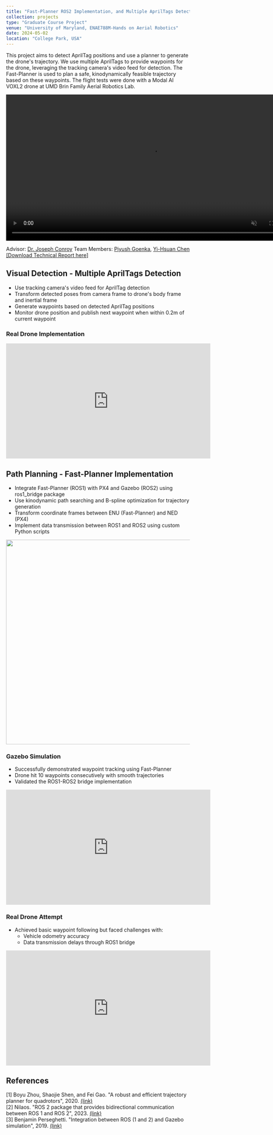 ```yaml
---
title: "Fast-Planner ROS2 Implementation, and Multiple AprilTags Detection and Navigation"
collection: projects
type: "Graduate Course Project"
venue: "University of Maryland, ENAE788M-Hands on Aerial Robotics"
date: 2024-05-02
location: "College Park, USA"
---
```


This project aims to detect AprilTag positions and use a planner to generate the drone's trajectory. We use multiple AprilTags to provide waypoints for the drone, leveraging the tracking camera's video feed for detection. The Fast-Planner is used to plan a safe, kinodynamically feasible trajectory based on these waypoints. The flight tests were done with a Modal AI VOXL2 drone at UMD Brin Family Aerial Robotics Lab. 
<p align="left">
    <video width="800" autoplay loop muted src="http://yi-hsuan-chen.github.io/files/fast_planner_gazebosim.mp4">
    </video>
</p>

Advisor: [Dr. Joseph Conroy](http://www.avl.umd.edu/people/joseph-conroy.html)
Team Members: [Piyush Goenka](https://github.com/piyush-g0enka), [Yi-Hsuan Chen](https://yi-hsuan-chen.github.io/)  
[[Download Technical Report here]](http://yi-hsuan-chen.github.io/files/ENAE788M_final_project_team1_piyush_yihsuan.pdf)

## Visual Detection - Multiple AprilTags Detection
- Use tracking camera's video feed for AprilTag detection
- Transform detected poses from camera frame to drone's body frame and inertial frame
- Generate waypoints based on detected AprilTag positions
- Monitor drone position and publish next waypoint when within 0.2m of current waypoint

### Real Drone Implementation 
<p align="center">
<iframe width="560" height="315" src="https://www.youtube.com/embed/SFHdX0v_6u8?si=VeBQG6Ok7DkAJqMg" title="YouTube video player" frameborder="0" allow="accelerometer; autoplay; clipboard-write; encrypted-media; gyroscope; picture-in-picture; web-share" referrerpolicy="strict-origin-when-cross-origin" allowfullscreen></iframe>
</p>

## Path Planning - Fast-Planner Implementation
- Integrate Fast-Planner (ROS1) with PX4 and Gazebo (ROS2) using ros1_bridge package
- Use kinodynamic path searching and B-spline optimization for trajectory generation
- Transform coordinate frames between ENU (Fast-Planner) and NED (PX4)
- Implement data transmission between ROS1 and ROS2 using custom Python scripts
<p align="center">
    <img src="http://yi-hsuan-chen.github.io/files/simu_framework.png" width="560">
</p>

### Gazebo Simulation
- Successfully demonstrated waypoint tracking using Fast-Planner
- Drone hit 10 waypoints consecutively with smooth trajectories
- Validated the ROS1-ROS2 bridge implementation
<p align="center">
<iframe width="560" height="315" src="https://www.youtube.com/embed/rnxRFLKCjiU?si=L8rS7KR2kMs02iPu" title="YouTube video player" frameborder="0" allow="accelerometer; autoplay; clipboard-write; encrypted-media; gyroscope; picture-in-picture; web-share" referrerpolicy="strict-origin-when-cross-origin" allowfullscreen></iframe>
</p>

### Real Drone Attempt
- Achieved basic waypoint following but faced challenges with:
  - Vehicle odometry accuracy
  - Data transmission delays through ROS1 bridge
<p align="center">
<iframe width="560" height="315" src="https://www.youtube.com/embed/uLpx8BnWYbk?si=LrM_PZ_ePIflX1jg" title="YouTube video player" frameborder="0" allow="accelerometer; autoplay; clipboard-write; encrypted-media; gyroscope; picture-in-picture; web-share" referrerpolicy="strict-origin-when-cross-origin" allowfullscreen></iframe>
</p>

## References
\[1\] Boyu Zhou, Shaojie Shen, and Fei Gao. "A robust and efficient trajectory planner for quadrotors", 2020. [(link)](https://github.com/HKUST-Aerial-Robotics/Fast-Planner)  
\[2\] Nilaos. "ROS 2 package that provides bidirectional communication between ROS 1 and ROS 2", 2023. [(link)](https://github.com/ros2/ros1_bridge)  
\[3\] Benjamin Perseghetti. "Integration between ROS (1 and 2) and Gazebo simulation", 2019. [(link)](https://github.com/gazebosim/ros_gz)  